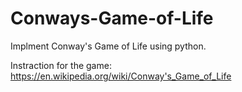 # Conways-Game-of-Life

Implment Conway's Game of Life using python.

Instraction for the game: https://en.wikipedia.org/wiki/Conway's_Game_of_Life
